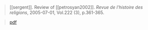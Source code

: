 > [[sergent]]. 
> Review of [[petrosyan2002]].
> *Revue de l'histoire des religions*, 2005-07-01, Vol.222 (3), p.361-365.

> [pdf](a/sergent2005.pdf)